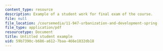 ```yaml
---
content_type: resource
description: Example of a student work for final exam of the course.
file: null
file_location: /coursemedia/11-947-urbanization-and-development-spring-2009/59b7390cb686a6127baa466e1832db18_MIT11_947s09_sw01.pdf
file_type: application/pdf
resourcetype: Document
title: Untitled student example
uid: 59b7390c-b686-a612-7baa-466e1832db18
---
```


